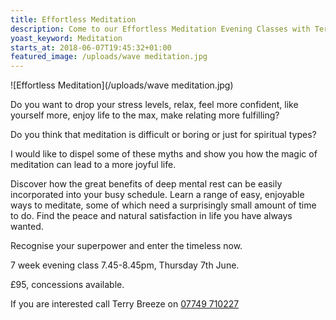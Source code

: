 ```yaml
---
title: Effortless Meditation
description: Come to our Effortless Meditation Evening Classes with Terry Breeze
yoast_keyword: Meditation
starts_at: 2018-06-07T19:45:32+01:00
featured_image: /uploads/wave meditation.jpg
---
```

![Effortless Meditation](/uploads/wave meditation.jpg)

Do you want to drop your stress levels, relax, feel more confident, like yourself more, enjoy life to the max, make relating more fulfilling?

Do you think that meditation is difficult or boring or just for spiritual types?

I would like to dispel some of these myths and show you how the magic of meditation can lead to a more joyful life.

Discover how the great benefits of deep mental rest can be easily incorporated into your busy schedule. Learn a range of easy, enjoyable ways to meditate, some of which need a surprisingly small amount of time to do. Find the peace and natural satisfaction in life you have always wanted.

Recognise your superpower and enter the timeless now.

7 week evening class 7.45-8.45pm, Thursday 7th June.

£95, concessions available.

If you are interested call  Terry Breeze on <a href="tel:+447749710227" >07749 710227</a>
